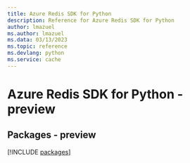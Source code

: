 ```yaml
---
title: Azure Redis SDK for Python
description: Reference for Azure Redis SDK for Python
author: lmazuel
ms.author: lmazuel
ms.data: 03/13/2023
ms.topic: reference
ms.devlang: python
ms.service: cache
---
```

# Azure Redis SDK for Python - preview
## Packages - preview
[!INCLUDE [packages](redis-index.md)]